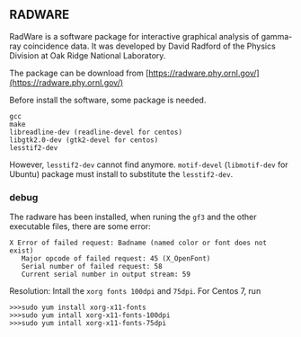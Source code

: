 ## RADWARE 
RadWare is a software package for interactive graphical analysis of gamma-ray coincidence data. It was developed by David Radford of the Physics Division at Oak Ridge National Laboratory.

The package can be download from [https://radware.phy.ornl.gov/](https://radware.phy.ornl.gov/)

Before install the software, some package is needed.

```
gcc
make
libreadline-dev (readline-devel for centos)
libgtk2.0-dev (gtk2-devel for centos)
lesstif2-dev
```

However, `lesstif2-dev` cannot find anymore. `motif-devel` (`libmotif-dev` for Ubuntu) package must install to substitute the `lesstif2-dev`.


### debug

The radware has been installed, when runing the `gf3` and the other executable files, there are some error:
```
X Error of failed request: Badname (named color or font does not exist)
   Major opcode of failed request: 45 (X_OpenFont)
   Serial number of failed request: 58
   Current serial number in output stream: 59
```

Resolution:
Intall the `xorg fonts 100dpi` and `75dpi`. For Centos 7, run 
```
>>>sudo yum install xorg-x11-fonts
>>>sudo yum intall xorg-x11-fonts-100dpi
>>>sudo yum intall xorg-x11-fonts-75dpi
```
